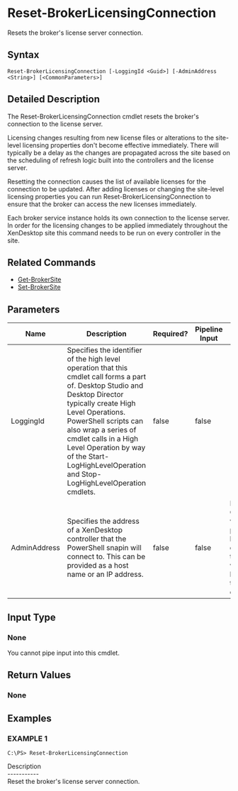 ﻿# Reset-BrokerLicensingConnection

   Resets the broker's license server connection.

## Syntax
```
Reset-BrokerLicensingConnection [-LoggingId <Guid>] [-AdminAddress <String>] [<CommonParameters>]
```

## Detailed Description
   The Reset-BrokerLicensingConnection cmdlet resets the broker's connection to the license server.

Licensing changes resulting from new license files or alterations to the site-level licensing properties don't become effective immediately. There will typically be a delay as the changes are propagated across the site based on the scheduling of refresh logic built into the controllers and the license server.

Resetting the connection causes the list of available licenses for the connection to be updated. After adding licenses or changing the site-level licensing properties you can run Reset-BrokerLicensingConnection to ensure that the broker can access the new licenses immediately.

Each broker service instance holds its own connection to the license server. In order for the licensing changes to be applied immediately throughout the XenDesktop site this command needs to be run on every controller in the site.

## Related Commands
  * [Get-BrokerSite](Get-BrokerSite.html)
  * [Set-BrokerSite](Set-BrokerSite.html)
## Parameters

| Name   | Description | Required? | Pipeline Input | Default Value |
| --- | --- | --- | --- | --- |
| LoggingId | Specifies the identifier of the high level operation that this cmdlet call forms a part of. Desktop Studio and Desktop Director typically create High Level Operations. PowerShell scripts can also wrap a series of cmdlet calls in a High Level Operation by way of the Start-LogHighLevelOperation and Stop-LogHighLevelOperation cmdlets. | false | false |  |
| AdminAddress | Specifies the address of a XenDesktop controller that the PowerShell snapin will connect to. This can be provided as a host name or an IP address. | false | false | Localhost. Once a value is provided by any cmdlet, this value will become the default. |

## Input Type
### None
   You cannot pipe input into this cmdlet.
## Return Values
### None
   
## Examples

### EXAMPLE 1
```
C:\PS> Reset-BrokerLicensingConnection
```
   Description<br>-----------<br>Reset the broker's license server connection.
